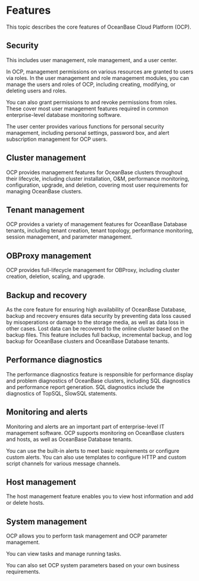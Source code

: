 # Features

This topic describes the core features of OceanBase Cloud Platform (OCP).

## Security

This includes user management, role management, and a user center.

In OCP, management permissions on various resources are granted to users via roles. In the user management and role management modules, you can manage the users and roles of OCP, including creating, modifying, or deleting users and roles.

You can also grant permissions to and revoke permissions from roles. These cover most user management features required in common enterprise-level database monitoring software.

The user center provides various functions for personal security management, including personal settings, password box, and alert subscription management for OCP users.

## Cluster management

OCP provides management features for OceanBase clusters throughout their lifecycle, including cluster installation, O&M, performance monitoring, configuration, upgrade, and deletion, covering most user requirements for managing OceanBase clusters.

## Tenant management

OCP provides a variety of management features for OceanBase Database tenants, including tenant creation, tenant topology, performance monitoring, session management, and parameter management.

## OBProxy management

OCP provides full-lifecycle management for OBProxy, including cluster creation, deletion, scaling, and upgrade.

## Backup and recovery

As the core feature for ensuring high availability of OceanBase Database, backup and recovery ensures data security by preventing data loss caused by misoperations or damage to the storage media, as well as data loss in other cases. Lost data can be recovered to the online cluster based on the backup files. This feature includes full backup, incremental backup, and log backup for OceanBase clusters and OceanBase Database tenants.

## Performance diagnostics

The performance diagnostics feature is responsible for performance display and problem diagnostics of OceanBase clusters, including SQL diagnostics and performance report generation. SQL diagnostics include the diagnostics of TopSQL, SlowSQL statements.

## Monitoring and alerts

Monitoring and alerts are an important part of enterprise-level IT management software. OCP supports monitoring on OceanBase clusters and hosts, as well as OceanBase Database tenants.

You can use the built-in alerts to meet basic requirements or configure custom alerts. You can also use templates to configure HTTP and custom script channels for various message channels.

## Host management

The host management feature enables you to view host information and add or delete hosts.

## System management

OCP allows you to perform task management and OCP parameter management.

You can view tasks and manage running tasks.

You can also set OCP system parameters based on your own business requirements.
